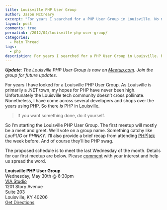 ```yaml
---
title: Louisville PHP User Group
author: Jason McCreary
excerpt: "For years I searched for a PHP User Group in Louisville. No more. I'm starting the Louisville PHP User Group and leading our first meeting."
layout: post
comments: true
permalink: /2012/04/louisville-php-user-group/
categories:
  - Main Thread
tags:
  - php
description: For years I searched for a PHP User Group in Louisville. No more. I'm starting the Louisville PHP User Group and leading our first meeting.
---
```

***Update**: The Louisville PHP User Group is now on [Meetup.com][1]. Join the group for future updates.*

For years I have looked for a Louisville PHP User Group. As Louisville is primarily a .NET town, my hopes for PHP have never been high. Unfortunately the Louisville tech community doesn&rsquo;t cross pollinate. Nonetheless, I have come across several developers and shops over the years using PHP. So there *is* PHP in Louisville.

> If you want something done, do it yourself.

So I&rsquo;m starting the Louisville PHP User Group. The first meetup will mostly be a meet and greet. We&rsquo;ll vote on a group name. Something catchy like *LouPUG* or *PHINKY*. I&rsquo;ll also provide a brief recap from attending [PHP|tek][2] the week before. And of course they&rsquo;ll be PHP swag.

The proposed schedule is to meet the last Wednesday of the month. Details for our first meetup are below. Please [comment][3] with your interest and help us spread the word.

**Louisville PHP User Group**  
Wednesday, May 30th @ 6:30pm  
[VIA Studio][4]  
1201 Story Avenue  
Suite 203  
Louisville, KY 40206  
[Get Directions][5]

 [1]: http://www.meetup.com/Louisville-PHP-User-Group/ "Louisville PHP User Group Meetup"
 [2]: http://tek12.phparch.com/ "2012 PHP|tek Conference"
 [3]: #comments
 [4]: http://viastudio.com " VIA Studio - Web Marketing, Design, and Development"
 [5]: http://maps.google.com/maps?q=1201+Story+Avenue,+Louisville,+KY&hl=en&sll=38.255706,-85.729108&sspn=0.013345,0.027874&z=17 "Directions with Google Maps"
